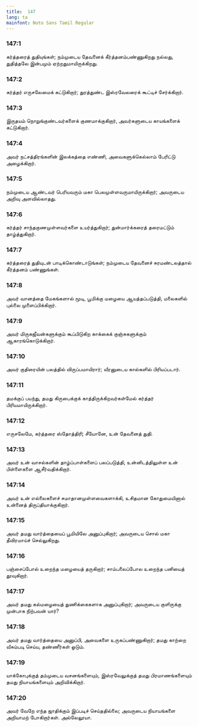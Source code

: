 ```yaml
---
title:  147
lang: ta
mainfont: Noto Sans Tamil Regular
---
```


###  147:1

கர்த்தரைத் துதியுங்கள்; நம்முடைய தேவனைக் கீர்த்தனம்பண்ணுகிறது நல்லது, துதித்தலே இன்பமும் ஏற்றதுமாயிருக்கிறது.

###  147:2

கர்த்தர் எருசலேமைக் கட்டுகிறார்; துரத்துண்ட இஸ்ரவேலரைக் கூட்டிச் சேர்க்கிறார்.

###  147:3

இருதயம் நொறுங்குண்டவர்களைக் குணமாக்குகிறார், அவர்களுடைய காயங்களைக் கட்டுகிறார்.

###  147:4

அவர் நட்சத்திரங்களின் இலக்கத்தை எண்ணி, அவைகளுக்கெல்லாம் பேரிட்டு அழைக்கிறார்.

###  147:5

நம்முடைய ஆண்டவர் பெரியவரும் மகா பெலமுள்ளவருமாயிருக்கிறார்; அவருடைய அறிவு அளவில்லாதது.

###  147:6

கர்த்தர் சாந்தகுணமுள்ளவர்களை உயர்த்துகிறார்; துன்மார்க்கரைத் தரைமட்டும் தாழ்த்துகிறார்.

###  147:7

கர்த்தரைத் துதியுடன் பாடிக்கொண்டாடுங்கள்; நம்முடைய தேவனைச் சுரமண்டலத்தால் கீர்த்தனம் பண்ணுங்கள்.

###  147:8

அவர் வானத்தை மேகங்களால் மூடி, பூமிக்கு மழையை ஆயத்தப்படுத்தி, மலைகளில் புல்லை முளைப்பிக்கிறார்.

###  147:9

அவர் மிருகஜீவன்களுக்கும் கூப்பிடுகிற காக்கைக் குஞ்சுகளுக்கும் ஆகாரங்கொடுக்கிறார்.

###  147:10

அவர் குதிரையின் பலத்தில் விருப்பமாயிரார்; வீரனுடைய கால்களில் பிரியப்படார்.

###  147:11

தமக்குப் பயந்து, தமது கிருபைக்குக் காத்திருக்கிறவர்கள்மேல் கர்த்தர் பிரியமாயிருக்கிறார்.

###  147:12

எருசலேமே, கர்த்தரை ஸ்தோத்திரி; சீயோனே, உன் தேவனைத் துதி.

###  147:13

அவர் உன் வாசல்களின் தாழ்ப்பாள்களைப் பலப்படுத்தி, உன்னிடத்திலுள்ள உன் பிள்ளைகளை ஆசீர்வதிக்கிறார்.

###  147:14

அவர் உன் எல்லைகளைச் சமாதானமுள்ளவைகளாக்கி, உசிதமான கோதுமையினால் உன்னைத் திருப்தியாக்குகிறார்.

###  147:15

அவர் தமது வார்த்தையைப் பூமியிலே அனுப்புகிறார்; அவருடைய சொல் மகா தீவிரமாய்ச் செல்லுகிறது.

###  147:16

பஞ்சைப்போல் உறைந்த மழையைத் தருகிறார்; சாம்பலைப்போல உறைந்த பனியைத் தூவுகிறார்.

###  147:17

அவர் தமது கல்மழையைத் துணிக்கைகளாக அனுப்புகிறார்; அவருடைய குளிருக்கு முன்பாக நிற்பவன் யார்?

###  147:18

அவர் தமது வார்த்தையை அனுப்பி, அவைகளை உருகப்பண்ணுகிறார்; தமது காற்றை வீசும்படி செய்ய, தண்ணீர்கள் ஓடும்.

###  147:19

யாக்கோபுக்குத் தம்முடைய வசனங்களையும், இஸ்ரவேலுக்குத் தமது பிரமாணங்களையும் தமது நியாயங்களையும் அறிவிக்கிறார்.

###  147:20

அவர் வேறே எந்த ஜாதிக்கும் இப்படிச் செய்ததில்லை; அவருடைய நியாயங்களை அறியாமற் போகிறார்கள். அல்லேலூயா.

